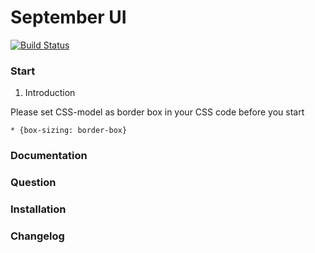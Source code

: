 # September UI
[![Build Status](https://travis-ci.org/Captain-Tab/september-UI.svg?branch=master)](https://travis-ci.org/Captain-Tab/september-UI)


### Start
1. Introduction

Please set CSS-model as border box in your CSS code before you start

```
* {box-sizing: border-box}
```

### Documentation

### Question

### Installation

### Changelog


